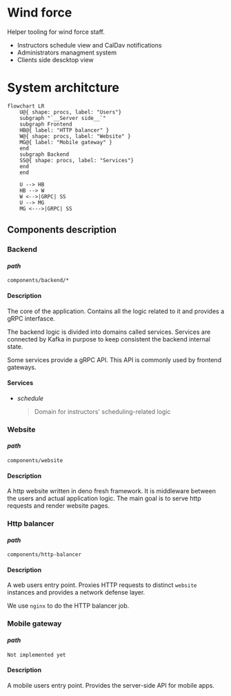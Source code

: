 # Wind force

Helper tooling for wind force staff.

- Instructors schedule view and CalDav notifications
- Administrators managment system
- Clients side descktop view

# System architcture

```mermaid
flowchart LR
    U@{ shape: procs, label: "Users"}
    subgraph "`__Server side__`"
    subgraph Frontend
    HB@{ label: "HTTP balancer" }
    W@{ shape: procs, label: "Website" }
    MG@{ label: "Mobile gateway" }
    end
    subgraph Backend
    SS@{ shape: procs, label: "Services"}
    end
    end

    U --> HB
    HB --> W
    W <-->|GRPC| SS
    U --> MG
    MG <--->|GRPC| SS
```

## Components description

### Backend

#### _path_
`components/backend/*`

#### Description

The core of the application. Contains all the logic related to it and provides a gRPC interfasce.

The backend logic is divided into domains called services. Services are connected by Kafka in purpose to keep consistent the backend internal state.

Some services provide a gRPC API. This API is
commonly used by frontend gateways.

#### Services

- _schedule_
    > Domain for instructors' scheduling-related logic

### Website

#### _path_
`components/website`

#### Description

A http website written in deno fresh framework.
It is middleware between the users and actual application logic. The main goal is to serve http requests and render website pages.

### Http balancer

#### _path_
`components/http-balancer`

#### Description

A web users entry point. Proxies HTTP requests to distinct `website` instances and provides a network defense layer.

We use `nginx` to do the HTTP balancer job.

### Mobile gateway

#### _path_
`Not implemented yet`

#### Description

A mobile users entry point. Provides the server-side
 API for mobile apps.
